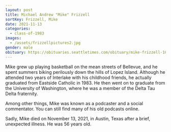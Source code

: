 ```yaml
---
layout: post
title: Michael Andrew "Mike" Frizzell
sortKey: Frizzell, Mike
date: 2021-11-13
categories:
  - class-of-1983
images:
  - /assets/frizzellpictures2.jpg
gender: male
obituary: https://obituaries.seattletimes.com/obituary/mike-frizzell-1083792264
---
```

Mike grew up playing basketball on the mean streets of Bellevue, and he spent summers biking perilously down the hills of Lopez Island. Although he attended two years of Interlake with his childhood friends, he actually graduated from Eastside Catholic in 1983. He then went on to graduate from the University of Washington, where he was a member of the Delta Tau Delta fraternity.

Among other things, Mike was known as a podcaster and a social commentator. You can still find many of his old podcasts online. 

Sadly, Mike died on November 13, 2021, in Austin, Texas after a brief, unexpected illness. He was 56 years old.